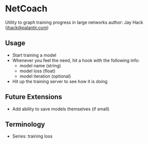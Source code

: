 # NetCoach
Utility to graph training progress in large networks 
author: Jay Hack (jhack@palantir.com)

## Usage
- Start training a model
- Whenever you feel the need, hit a hook with the following info:
    - model name (string)
    - model loss (float)
    - model iteration (optional)
- Hit up the training server to see how it is doing 

## Future Extensions
- Add ability to save models themselves (if small)

## Terminology
- Series: training loss
